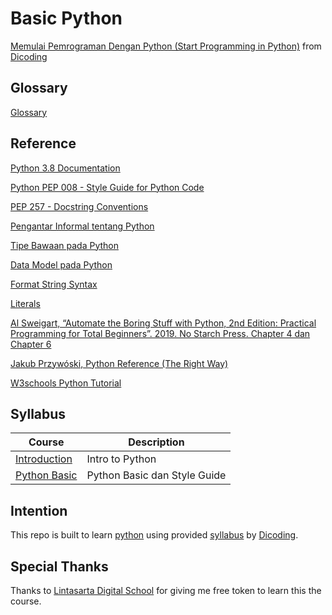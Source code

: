 # Basic Python

[Memulai Pemrograman Dengan Python (Start Programming in Python)](https://www.dicoding.com/academies/86) from [Dicoding](https://www.dicoding.com/users/787116)

## Glossary

[Glossary](https://www.dicoding.com/academies/86/tutorials/15975?from=15985)

## Reference

[Python 3.8 Documentation](https://docs.python.org/3.8/tutorial/index.html)

[Python PEP 008 - Style Guide for Python Code](https://www.python.org/dev/peps/pep-0008/)

[PEP 257 - Docstring Conventions](https://www.python.org/dev/peps/pep-0257/)

[Pengantar Informal tentang Python](https://docs.python.org/id/3.8/tutorial/introduction.html)

[Tipe Bawaan pada Python](https://docs.python.org/id/3.8/library/stdtypes.html)

[Data Model pada Python](https://docs.python.org/id/3.8/reference/datamodel.html#the-standard-type-hierarchy)

[Format String Syntax](https://docs.python.org/id/3.8/library/string.html#format-string-syntax)

[Literals](https://docs.python.org/3/reference/lexical_analysis.html#literals)

[Al Sweigart, “Automate the Boring Stuff with Python, 2nd Edition: Practical Programming for Total Beginners”. 2019. No Starch Press. Chapter 4 dan Chapter 6](https://automatetheboringstuff.com/2e)

[Jakub Przywóski, Python Reference  (The Right Way)](https://python-reference.readthedocs.io/en/latest/docs/str/)

[W3schools Python Tutorial](https://www.w3schools.com/python)

## Syllabus

| Course | Description |
|--------|-------------|
| [Introduction](https://github.com/fadhilhaka/Basic-Python/tree/main/introduction) | Intro to Python |
| [Python Basic](https://github.com/fadhilhaka/Basic-Python/tree/main/python-basic) | Python Basic dan Style Guide |

## Intention

This repo is built to learn [python](https://www.python.org) using provided [syllabus](https://www.dicoding.com/academies/86/tutorials) by [Dicoding](https://www.dicoding.com/users/787116).

## Special Thanks

Thanks to [Lintasarta Digital School](https://lintasartadigischool.dicoding.com) for giving me free token to learn this the course.